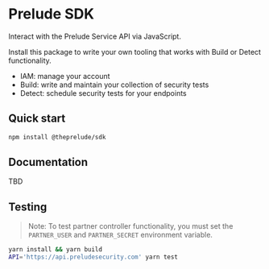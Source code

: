 # Prelude SDK

Interact with the Prelude Service API via JavaScript.

Install this package to write your own tooling that works with Build or Detect functionality.

- IAM: manage your account
- Build: write and maintain your collection of security tests
- Detect: schedule security tests for your endpoints

## Quick start

```bash
npm install @theprelude/sdk
```

## Documentation

TBD

## Testing

> Note: To test partner controller functionality, you must set the `PARTNER_USER` and `PARTNER_SECRET` environment variable.

```bash
yarn install && yarn build
API='https://api.preludesecurity.com' yarn test
```
